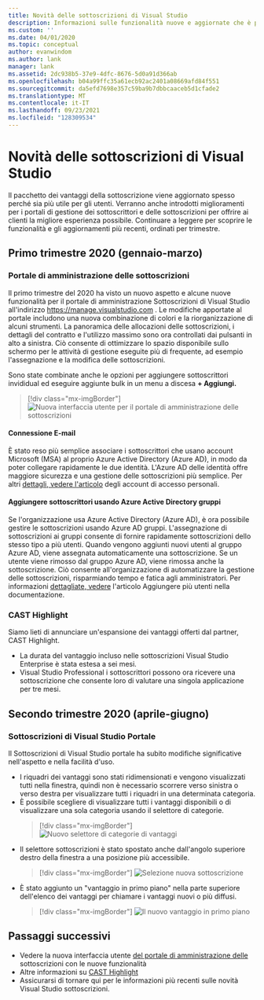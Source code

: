 ```yaml
---
title: Novità delle sottoscrizioni di Visual Studio
description: Informazioni sulle funzionalità nuove e aggiornate che è possibile usare per gestire le sottoscrizioni di Visual Studio.
ms.custom: ''
ms.date: 04/01/2020
ms.topic: conceptual
author: evanwindom
ms.author: lank
manager: lank
ms.assetid: 2dc938b5-37e9-4dfc-8676-5d0a91d366ab
ms.openlocfilehash: b04a99ffc35a61ecb92ac2401a08669afd84f551
ms.sourcegitcommit: da5efd7698e357c59ba9b7dbbcaaceb5d1cfade2
ms.translationtype: MT
ms.contentlocale: it-IT
ms.lasthandoff: 09/23/2021
ms.locfileid: "128309534"
---
```

# <a name="what39s-new-in-visual-studio-subscriptions"></a>Novità delle sottoscrizioni di Visual Studio

Il pacchetto dei vantaggi della sottoscrizione viene aggiornato spesso perché sia più utile per gli utenti. Verranno anche introdotti miglioramenti per i portali di gestione dei sottoscrittori e delle sottoscrizioni per offrire ai clienti la migliore esperienza possibile.  Continuare a leggere per scoprire le funzionalità e gli aggiornamenti più recenti, ordinati per trimestre.

## <a name="2020-q1-january-march"></a>Primo trimestre 2020 (gennaio-marzo)

### <a name="subscriptions-administration-portal"></a>Portale di amministrazione delle sottoscrizioni
Il primo trimestre del 2020 ha visto un nuovo aspetto e alcune nuove funzionalità per il portale di amministrazione Sottoscrizioni di Visual Studio all'indirizzo https://manage.visualstudio.com . Le modifiche apportate al portale includono una nuova combinazione di colori e la riorganizzazione di alcuni strumenti.  La panoramica delle allocazioni delle sottoscrizioni, i dettagli del contratto e l'utilizzo massimo sono ora controllati dai pulsanti in alto a sinistra.  Ciò consente di ottimizzare lo spazio disponibile sullo schermo per le attività di gestione eseguite più di frequente, ad esempio l'assegnazione e la modifica delle sottoscrizioni.  

Sono state combinate anche le opzioni per aggiungere sottoscrittori invididual ed eseguire aggiunte bulk in un menu a discesa **+ Aggiungi.** 

   > [!div class="mx-imgBorder"]
   > ![Nuova interfaccia utente per il portale di amministrazione delle sottoscrizioni](_img/whats-new/new-admin-ui.png)

#### <a name="connect-emails"></a>Connessione E-mail
È stato reso più semplice associare i sottoscrittori che usano account Microsoft (MSA) al proprio Azure Active Directory (Azure AD), in modo da poter collegare rapidamente le due identità.  L'Azure AD delle identità offre maggiore sicurezza e una gestione delle sottoscrizioni più semplice.  Per altri [dettagli, vedere l'articolo](personal-email-sign-ins.md) degli account di accesso personali. 

#### <a name="add-subscribers-using-azure-active-directory-groups"></a>Aggiungere sottoscrittori usando Azure Active Directory gruppi
Se l'organizzazione usa Azure Active Directory (Azure AD), è ora possibile gestire le sottoscrizioni usando Azure AD gruppi.  L'assegnazione di sottoscrizioni ai gruppi consente di fornire rapidamente sottoscrizioni dello stesso tipo a più utenti.  Quando vengono aggiunti nuovi utenti al gruppo Azure AD, viene assegnata automaticamente una sottoscrizione.  Se un utente viene rimosso dal gruppo Azure AD, viene rimossa anche la sottoscrizione.  Ciò consente all'organizzazione di automatizzare la gestione delle sottoscrizioni, risparmiando tempo e fatica agli amministratori.  Per informazioni [dettagliate, vedere](./assign-license-bulk.md#use-azure-active-directory-groups-to-assign-subscriptions) l'articolo Aggiungere più utenti nella documentazione. 

### <a name="cast-highlight"></a>CAST Highlight
Siamo lieti di annunciare un'espansione dei vantaggi offerti dal partner, CAST Highlight. 
- La durata del vantaggio incluso nelle sottoscrizioni Visual Studio Enterprise è stata estesa a sei mesi.  
- Visual Studio Professional i sottoscrittori possono ora ricevere una sottoscrizione che consente loro di valutare una singola applicazione per tre mesi. 

## <a name="2020-q2-april-june"></a>Secondo trimestre 2020 (aprile-giugno)

### <a name="visual-studio-subscriptions-portal"></a>Sottoscrizioni di Visual Studio Portale

Il Sottoscrizioni di Visual Studio portale ha subito modifiche significative nell'aspetto e nella facilità d'uso.  

- I riquadri dei vantaggi sono stati ridimensionati e vengono visualizzati tutti nella finestra, quindi non è necessario scorrere verso sinistra o verso destra per visualizzare tutti i riquadri in una determinata categoria. 
- È possibile scegliere di visualizzare tutti i vantaggi disponibili o di visualizzare una sola categoria usando il selettore di categorie.
   > [!div class="mx-imgBorder"]
   > ![Nuovo selettore di categorie di vantaggi](_img/whats-new/whats-new-category-picker.png)
- Il selettore sottoscrizioni è stato spostato anche dall'angolo superiore destro della finestra a una posizione più accessibile.
   > [!div class="mx-imgBorder"]
   > ![Selezione nuova sottoscrizione](_img/whats-new/whats-new-sub-picker.png)
- È stato aggiunto un "vantaggio in primo piano" nella parte superiore dell'elenco dei vantaggi per chiamare i vantaggi nuovi o più diffusi.  
   > [!div class="mx-imgBorder"]
   > ![Il nuovo vantaggio in primo piano](_img/whats-new/whats-new-featured.png)

## <a name="next-steps"></a>Passaggi successivi
- Vedere la nuova interfaccia utente [del portale di amministrazione delle](https://manage.visualstudio.com) sottoscrizioni con le nuove funzionalità
- Altre informazioni su [CAST Highlight](vs-cast.md)
- Assicurarsi di tornare qui per le informazioni più recenti sulle novità Visual Studio sottoscrizioni.
